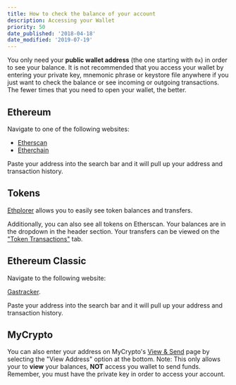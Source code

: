 ```yaml
---
title: How to check the balance of your account
description: Accessing your Wallet
priority: 50
date_published: '2018-04-18'
date_modified: '2019-07-19'
---
```


You only need your **public wallet address** (the one starting with `0x`) in order to see your balance. It is not recommended that you access your wallet by entering your private key, mnemonic phrase or keystore file anywhere if you just want to check the balance or see incoming or outgoing transactions. The fewer times that you need to open your wallet, the better.

## Ethereum

Navigate to one of the following websites:

* [Etherscan](https://etherscan.io/)
* [Etherchain](https://www.etherchain.org/)

Paste your address into the search bar and it will pull up your address and transaction history.

## Tokens

[Ethplorer](https://ethplorer.io/) allows you to easily see token balances and transfers.

Additionally, you can also see all tokens on Etherscan. Your balances are in the dropdown in the header section. Your transfers can be viewed on the ["Token Transactions"](https://etherscan.io/address/0x7cb57b5a97eabe94205c07890be4c1ad31e486a8#tokentxns) tab.

## Ethereum Classic

Navigate to the following website:

[Gastracker](https://gastracker.io/).

Paste your address into the search bar and it will pull up your address and transaction history.

## MyCrypto

You can also enter your address on MyCrypto's [View & Send](https://mycrypto.com/account) page by selecting the "View Address" option at the bottom. Note: This only allows your to **view** your balances, **NOT** access you wallet to send funds. Remember, you must have the private key in order to access your account.
